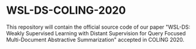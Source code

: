 # WSL-DS-COLING-2020
This repository will contain the official source code of our paper "WSL-DS: Weakly Supervised Learning with Distant Supervision for Query Focused Multi-Document Abstractive Summarization" accepted in COLING 2020.
